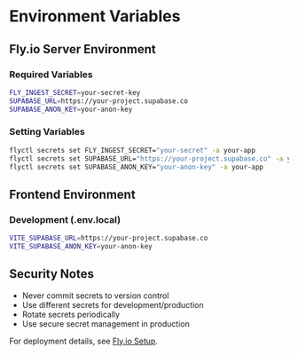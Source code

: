 # Environment Variables

## Fly.io Server Environment

### Required Variables
```bash
FLY_INGEST_SECRET=your-secret-key
SUPABASE_URL=https://your-project.supabase.co
SUPABASE_ANON_KEY=your-anon-key
```

### Setting Variables
```bash
flyctl secrets set FLY_INGEST_SECRET="your-secret" -a your-app
flyctl secrets set SUPABASE_URL="https://your-project.supabase.co" -a your-app
flyctl secrets set SUPABASE_ANON_KEY="your-anon-key" -a your-app
```

## Frontend Environment

### Development (.env.local)
```bash
VITE_SUPABASE_URL=https://your-project.supabase.co
VITE_SUPABASE_ANON_KEY=your-anon-key
```

## Security Notes

- Never commit secrets to version control
- Use different secrets for development/production
- Rotate secrets periodically
- Use secure secret management in production

For deployment details, see [Fly.io Setup](../FLYIO_SETUP.md).